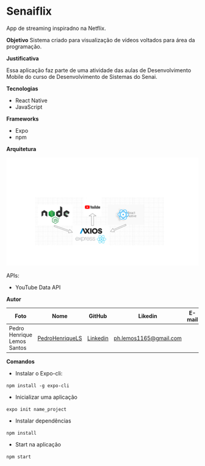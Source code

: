 # Senaiflix
App de streaming inspiradno na Netflix.

**Objetivo**
Sistema criado para visualização de vídeos voltados para área da programação.

**Justificativa**

Essa aplicação faz parte de uma atividade das aulas de Desenvolvimento Mobile do curso de Desenvolvimento de Sistemas do Senai.

**Tecnologias**

- React Native
- JavaScript

**Frameworks**

- Expo
- npm

**Arquitetura**

![arquitetura](Doc/enviar.png)

APIs:

- YouTube Data API

**Autor**

Foto | Nome | GitHub | Likedin | E-mail
---- | ---- | ------ | ------- | ------
 | Pedro Henrique Lemos Santos | [PedroHenriqueLS](https://github.com/PedroHenriqueLS) | [Linkedin](https://www.linkedin.com/in/pedro-henrique-santos/) | ph.lemos1165@gmail.com


**Comandos**

* Instalar o Expo-cli:

`npm install -g expo-cli`

* Inicializar uma aplicação

`expo init name_project`

* Instalar dependências

`npm install`

* Start na aplicação

`npm start`